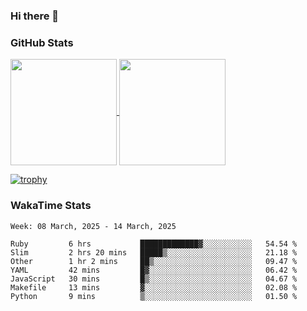 ### Hi there 👋

### GitHub Stats

<a href="https://github.com/anuraghazra/github-readme-stats">
  <img align="center" height="170px" src="https://github-readme-stats.vercel.app/api/top-langs/?username=tksfjt1024&layout=compact&count_private=true&show_icons=true&show_icons=true&theme=graywhite" />
</a>
<a href="https://github.com/anuraghazra/github-readme-stats">
  <img align="center" height="170px" src="https://github-readme-stats.vercel.app/api?username=tksfjt1024&count_private=true&show_icons=true&show_icons=true&theme=graywhite" />
</a>

[![trophy](https://github-profile-trophy.vercel.app/?username=tksfjt1024)](https://github.com/ryo-ma/github-profile-trophy)

### WakaTime Stats

<!--START_SECTION:waka-->
```text
Week: 08 March, 2025 - 14 March, 2025

Ruby         6 hrs           █████████████▓░░░░░░░░░░░   54.54 % 
Slim         2 hrs 20 mins   █████▒░░░░░░░░░░░░░░░░░░░   21.18 % 
Other        1 hr 2 mins     ██▒░░░░░░░░░░░░░░░░░░░░░░   09.47 % 
YAML         42 mins         █▓░░░░░░░░░░░░░░░░░░░░░░░   06.42 % 
JavaScript   30 mins         █▒░░░░░░░░░░░░░░░░░░░░░░░   04.67 % 
Makefile     13 mins         ▓░░░░░░░░░░░░░░░░░░░░░░░░   02.08 % 
Python       9 mins          ▒░░░░░░░░░░░░░░░░░░░░░░░░   01.50 % 
```
<!--END_SECTION:waka-->
